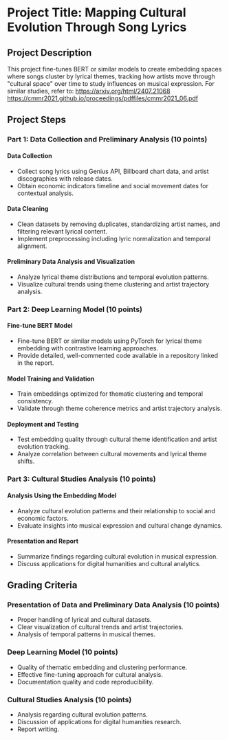 # Project Title: Mapping Cultural Evolution Through Song Lyrics

## Project Description

This project fine-tunes BERT or similar models to create embedding spaces where songs cluster by lyrical themes, tracking how artists move through "cultural space" over time to study influences on musical expression. For similar studies, refer to:
https://arxiv.org/html/2407.21068
https://cmmr2021.github.io/proceedings/pdffiles/cmmr2021_06.pdf

## Project Steps

### Part 1: Data Collection and Preliminary Analysis (10 points)

#### Data Collection
- Collect song lyrics using Genius API, Billboard chart data, and artist discographies with release dates.
- Obtain economic indicators timeline and social movement dates for contextual analysis.

#### Data Cleaning
- Clean datasets by removing duplicates, standardizing artist names, and filtering relevant lyrical content.
- Implement preprocessing including lyric normalization and temporal alignment.

#### Preliminary Data Analysis and Visualization
- Analyze lyrical theme distributions and temporal evolution patterns.
- Visualize cultural trends using theme clustering and artist trajectory analysis.

### Part 2: Deep Learning Model (10 points)

#### Fine-tune BERT Model
- Fine-tune BERT or similar models using PyTorch for lyrical theme embedding with contrastive learning approaches.
- Provide detailed, well-commented code available in a repository linked in the report.

#### Model Training and Validation
- Train embeddings optimized for thematic clustering and temporal consistency.
- Validate through theme coherence metrics and artist trajectory analysis.

#### Deployment and Testing
- Test embedding quality through cultural theme identification and artist evolution tracking.
- Analyze correlation between cultural movements and lyrical theme shifts.

### Part 3: Cultural Studies Analysis (10 points)

#### Analysis Using the Embedding Model
- Analyze cultural evolution patterns and their relationship to social and economic factors.
- Evaluate insights into musical expression and cultural change dynamics.

#### Presentation and Report
- Summarize findings regarding cultural evolution in musical expression.
- Discuss applications for digital humanities and cultural analytics.

## Grading Criteria

### Presentation of Data and Preliminary Data Analysis (10 points)
- Proper handling of lyrical and cultural datasets.
- Clear visualization of cultural trends and artist trajectories.
- Analysis of temporal patterns in musical themes.

### Deep Learning Model (10 points)
- Quality of thematic embedding and clustering performance.
- Effective fine-tuning approach for cultural analysis.
- Documentation quality and code reproducibility.

### Cultural Studies Analysis (10 points)
- Analysis regarding cultural evolution patterns.
- Discussion of applications for digital humanities research.
- Report writing.
